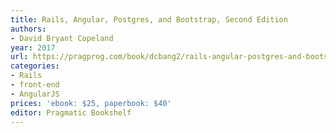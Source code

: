 ```yaml
---
title: Rails, Angular, Postgres, and Bootstrap, Second Edition
authors:
- David Bryant Copeland
year: 2017
url: https://pragprog.com/book/dcbang2/rails-angular-postgres-and-bootstrap-second-edition
categories:
- Rails
- front-end
- AngularJS
prices: 'ebook: $25, paperbook: $40'
editor: Pragmatic Bookshelf
---
```

